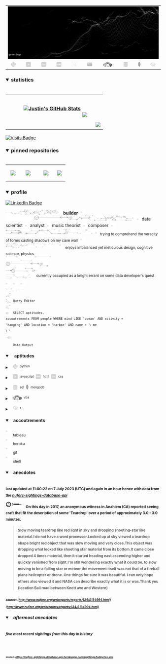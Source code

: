 <!-- ### banner -->

<table align="center" border="0" cellspacing="0" cellpadding="0">
  <tr>
    <td colspan="10">
      <a href="https://wallpaperaccess.com/black-digital"> 
        <img src="./images/quantized_relief_adjusted_with_sfmono.png" href="https://wallpaperaccess.com/black-digital"/>
      <a>
    </td>
  </tr>
  <tr>
    <td align="center">
      <a href="https://www.python.org/">
        <img src="./images/languages_icons/python-16.png"/>
        </a>
    </td>
    <td align="center">
      <a href="https://developer.mozilla.org/en-US/docs/Web/JavaScript">
        <img src="./images/languages_icons/js-16.png"/>
      </a>
    </td>
    <td align="center">
      <a href="https://developer.mozilla.org/en-US/docs/Web/CSS">
        <img src="./images/languages_icons/css-16.png"/>
      </a>
    </td>
    <td align="center">
      <a href="https://developer.mozilla.org/en-US/docs/Web/HTML">
        <img src="./images/languages_icons/html-16.png"/>
      </a>
    </td>
    <td align="center">
      <a href="https://www.tableau.com/">
        <img src="./images/languages_icons/tableau-logo.png"/>
      </a>
    </td>
    <td align="center">
      <a href="https://www.zsh.org/">
        <img src="./images/languages_icons/terminal-icon-16.png"/>
      </a>
    </td>
    <td align="center">
      <a href="https://docs.microsoft.com/en-us/office/vba">
        <img src="./images/languages_icons/vba-logo.png"/>
      </a>
    </td>
    <td align="center">
      <a href="https://www.postgresql.org/">
        <img src="./images/languages_icons/database-5-16.png"/>
      </a>
    </td>
    <td align="center">
      <a href="https://www.mongodb.com/">
        <img src="./images/languages_icons/mongodb-logo.png"/>
      </a>
    </td>
    <td align="center">
      <a href="https://www.r-project.org/">
        <img src="./images/languages_icons/r-programming-language.png"/>
      </a>
    </td>
  </tr>
</table>
  
<!-- ### statistics -->

<h3><details open>
  <summary>statistics</summary><br>

<table border="0" cellspacing="0" cellpadding="0">
  <tr>
    <td>
      <a href="https://github.com/justineichelberger" style="padding-left: 20%;">
        <img align="center" style="margin:0.5rem;" src="https://github-readme-stats.vercel.app/api?username=justineichelberger&show_icons=true&line_height=20&count_private=true&title_color=C0C0C0&text_color=C0C0C0&icon_color=C0C0C0&bg_color=0D1117" alt="Justin's GitHub Stats" />
      </a>&nbsp;
    </td>
    <td align="center">&nbsp;
      <a href="https://github.com/justineichelberger" style="padding-left: 10%;">
        <img align="center" style="margin:0.5rem" src="https://github-readme-stats.vercel.app/api/top-langs/?username=justineichelberger&hide=css, Jupyter Notebook, procfile&title_color=C0C0C0&text_color=C0C0C0&icon_color=C0C0C0&bg_color=0D1117" />
      </a>
    </td>
    <td  align="right" style="color: lightgray; display: inline-block; justify-content: right; padding-top: 90px;"> 
      <img src="https://metrics.lecoq.io/justineichelberger?template=classic&base.header=0&base.activity=0&base.community=0&base.repositories=0&base.metadata=0&isocalendar=1&isocalendar.duration=full-year&config.timezone=America%2FDenver" />
    </td>
  </tr>
</table>

</details>
</h3>
  
[![Visits Badge](https://badges.pufler.dev/visits/justineichelberger/justineichelberger)](https://badges.pufler.dev)   
  
<!-- ### pinned repositories -->
  
<h3><details open>
<summary>pinned repositories</summary>
<br>

<table border="0" cellspacing="0" cellpadding="0">
  <tr>
    <td>
      <a href="https://github.com/justineichelberger/justineichelberger">
        <img align="center" style="margin:1.0rem 0.5rem;" src="https://github-readme-stats.vercel.app/api/pin/?username=justineichelberger&repo=justineichelberger&title_color=C0C0C0&text_color=C0C0C0&icon_color=C0C0C0&bg_color=0D1117" />
      </a>
    </td>
    <td>
      <a href="https://github.com/justineichelberger/nuforc-sightings-database-api">
        <img align="center" style="margin:1.0rem 0.5rem;" src="https://github-readme-stats.vercel.app/api/pin/?username=justineichelberger&repo=nuforc-sightings-database-api&title_color=C0C0C0&text_color=C0C0C0&icon_color=C0C0C0&bg_color=0D1117" />
      </a>
    </td>
    <td>
      <a href="https://github.com/justineichelberger/BureauOfLaborStatistics-InteractiveChoroplethMap">
        <img align="center" style="margin:1rem 0.5rem; padding-left:32%;" src="https://github-readme-stats.vercel.app/api/pin/?username=justineichelberger&repo=bureau-of-labor-statistics--interactive-choropleth-map&title_color=C0C0C0&text_color=C0C0C0&icon_color=C0C0C0&bg_color=0D1117" />
      </a>
    </td>
    <td>
      <a href="https://github.com/justineichelberger/USGSEarthquakesThisWeek">
        <img align="center" style="margin:1rem 0.5rem; padding-left:18%;" src="https://github-readme-stats.vercel.app/api/pin/?username=justineichelberger&repo=usgs-earthquakes-this-week&title_color=C0C0C0&text_color=C0C0C0&icon_color=C0C0C0&bg_color=0D1117" />
      </a>
    </td>
  </tr>
</table>
</details></h3>

<!-- ### profile -->

<h3><details open>
<summary>profile</summary> 
</details></h3>
  
[![LinkedIn Badge](https://img.shields.io/badge/LinkedIn-Profile-informational?style=flat&logo=linkedin&logoColor=white&color=0D76A8)](https://www.linkedin.com/in/justineichelberger/)   

![neural-network-icon-16](./images/neural_network_original_greyscale_02.png "primary identifier")<img src="./images/neural_network_original_greyscale_26.png"/>&nbsp;<b><strong>builder</strong></b>&nbsp;&nbsp;<img src="./images/neural_network_original_greyscale_26.png"/>   
![neural-network-icon-16](./images/neural_network_original_greyscale_10.png "secondary identifiers")<img src="./images/neural_network_original_greyscale_26.png"/><sub><img src="./images/neural_network_original_greyscale_26.png"/></sub>data scientist&nbsp;&nbsp;<sub><img src="./images/neural_network_original_greyscale_26.png"/></sub>analyst&nbsp;&nbsp;<sub><img src="./images/neural_network_original_greyscale_26.png"/></sub>music theorist&nbsp;&nbsp;<sub><img src="./images/neural_network_original_greyscale_26.png"/></sub>composer&nbsp;&nbsp;<sub><img src="./images/neural_network_original_greyscale_26.png"/></sub>   
![neural-network-icon-16](./images/neural_network_original_greyscale_04.png "plato's 'allegory of the cave'")<sub><img src="./images/neural_network_original_greyscale_26.png"/></sub><sub>trying to comprehend the veracity of forms casting shadows on my cave wall</sub>&nbsp;&nbsp;<sub><img src="./images/neural_network_original_greyscale_26.png"/></sub>   
![neural-network-icon-16](./images/neural_network_original_greyscale_11.png "pleasures")&nbsp;&nbsp;&nbsp;&nbsp;<img src="./images/neural_network_original_greyscale_26.png"/>&nbsp;<sub>enjoys imbalanced yet meticulous design, cognitive science, physics</sub>   
![neural-network-icon-16](./images/neural_network_original_greyscale_06.png "space") &nbsp;   
![neural-network-icon-16](./images/neural_network_original_greyscale_07.png "space") &nbsp;   
![neural-network-icon-16](./images/neural_network_original_greyscale_09.png "space") &nbsp;   
![neural-network-icon-16](./images/neural_network_original_greyscale_17.png "pursuit") &nbsp;&nbsp;&nbsp;&nbsp;<sup>currently occupied as a knight errant on some data developer's quest</sup>&nbsp;&nbsp;&nbsp;&nbsp;<sub><sub><img src="./images/neural_network_original_greyscale_26.png"/></sub></sub>&nbsp;&nbsp;<sub><sub><img src="./images/neural_network_original_greyscale_26.png"/></sub></sub>&nbsp;&nbsp;<sub><sub><img src="./images/neural_network_original_greyscale_26.png"/></sub></sub>   
![neural-network-icon-16](./images/neural_network_original_greyscale_15.png "space") &nbsp;   
![neural-network-icon-16](./images/neural_network_original_greyscale_12.png "space") &nbsp;   
![neural-network-icon-16](./images/neural_network_original_greyscale_22.png "pgAdmin[tools[query tool]]") &nbsp;<sup><code>Query Editor</code></sup>   
![neural-network-icon-16](./images/neural_network_original_greyscale_13.png) &nbsp;   
![neural-network-icon-16](./images/neural_network_original_greyscale_25.png "SQL query to find one of Frank Black's 'Ten [Percenters]' from his eponymous album 'Frank Black' released some time in between unixtimestamp(731574000) and unixtimestamp(731660399)") &nbsp;<sup><code>SELECT aptitudes, accoutrements FROM people WHERE mind LIKE 'ocean' AND activity = 'hanging' AND location = 'harbor' AND name = '&#9001; me &#x3009;'</code></sup>   
![neural-network-icon-16](./images/neural_network_original_greyscale_24.png)   
&nbsp;&nbsp;&nbsp;&nbsp;&nbsp;&nbsp;<sub><code>Data Output</code></sub>   

<!-- ### skills -->

<h4><details open>
<summary>&nbsp;&nbsp;&nbsp;&nbsp;aptitudes</summary>
</details></h4>

<!-- python -->

<sup><details><summary style="font-size: 12px;">&nbsp;&nbsp;
![python-16](./images/languages_icons/python-16.png "language[libraries]")&nbsp;&nbsp;<sup>python</sup></summary>

<a><sup>[</sup>&nbsp;&nbsp;&nbsp;&nbsp;
<sub><img src="./images/neural_network_original_greyscale_26.png"/></sub>&nbsp;&nbsp;<sup>beautifulsoup</sup>&nbsp;&nbsp;&nbsp;&nbsp;<sub><img src="./images/neural_network_original_greyscale_26.png"/></sub>&nbsp;&nbsp;<sup>flask</sup>&nbsp;&nbsp;&nbsp;&nbsp;<sub><img src="./images/neural_network_original_greyscale_26.png"/></sub>&nbsp;&nbsp;<sup>jinja</sup>&nbsp;&nbsp;&nbsp;&nbsp;
<sub><img src="./images/neural_network_original_greyscale_26.png"/></sub>&nbsp;&nbsp;<sup>keras</sup>&nbsp;&nbsp;&nbsp;&nbsp;<sub><img src="./images/neural_network_original_greyscale_26.png"/></sub>&nbsp;&nbsp;<sup>matplotlib</sup>&nbsp;&nbsp;&nbsp;&nbsp;<sub><img src="./images/neural_network_original_greyscale_26.png"/></sub>&nbsp;&nbsp;<sup>numpy</sup>&nbsp;&nbsp;&nbsp;&nbsp;<sub><img src="./images/neural_network_original_greyscale_26.png"/></sub>&nbsp;&nbsp;<sup>pandas</sup>&nbsp;&nbsp;&nbsp;&nbsp;<sub><img src="./images/neural_network_original_greyscale_26.png"/></sub>&nbsp;&nbsp;<sup>requests</sup>&nbsp;&nbsp;&nbsp;&nbsp;<sub><img src="./images/neural_network_original_greyscale_26.png"/></sub>&nbsp;&nbsp;<sup>tensorflow</sup>&nbsp;&nbsp;&nbsp;&nbsp;<sub><img src="./images/neural_network_original_greyscale_26.png"/></sub>&nbsp;&nbsp;<sup>]</sup></a></details></sup>

<!-- js, html(xml), css -->

<sup><details><summary style="font-size: 12px;">&nbsp;&nbsp;
![js-16](./images/languages_icons/js-16.png "language[libraries]")&nbsp;&nbsp;<sup>javascript</sup>&nbsp;&nbsp;![html-16](./images/languages_icons/html-16.png "language[language/[other markup languages]]")&nbsp;&nbsp;<sup>html</sup>&nbsp;&nbsp;![css-16](./images/languages_icons/css-16.png "language[libraries]")&nbsp;&nbsp;<sup>css</sup></summary>

<a><sup>[</sup>&nbsp;&nbsp;&nbsp;&nbsp;
<sub><img src="./images/neural_network_original_greyscale_26.png"/></sub>&nbsp;&nbsp;<sup>d3</sup>&nbsp;&nbsp;&nbsp;&nbsp;<sub><img src="./images/neural_network_original_greyscale_26.png"/></sub>&nbsp;&nbsp;<sup>leaflet</sup>&nbsp;&nbsp;&nbsp;&nbsp;&nbsp;<sub><img src="./images/neural_network_original_greyscale_26.png"/></sub>&nbsp;&nbsp;<sup>plotly</sup>&nbsp;&nbsp;&nbsp;&nbsp;<sub><img src="./images/neural_network_original_greyscale_26.png"/></sub>&nbsp;&nbsp;<sup>]</sup><sup>[</sup>&nbsp;&nbsp;
<sub><img src="./images/neural_network_original_greyscale_26.png"/></sub>&nbsp;&nbsp;<sup>html</sup>&nbsp;&nbsp;&nbsp;&nbsp;
<sub><img src="./images/neural_network_original_greyscale_26.png"/></sub>&nbsp;&nbsp;<sup>[</sup>&nbsp;&nbsp;&nbsp;&nbsp;
<sub><img src="./images/neural_network_original_greyscale_26.png"/></sub>&nbsp;&nbsp;<sup>xml</sup>&nbsp;&nbsp;&nbsp;&nbsp;
<sub><img src="./images/neural_network_original_greyscale_26.png"/></sub>&nbsp;&nbsp;<sup>]</sup>&nbsp;&nbsp;&nbsp;&nbsp;<sub><img src="./images/neural_network_original_greyscale_26.png"/></sub>&nbsp;&nbsp;<sup>]</sup><sup>[</sup>&nbsp;&nbsp;&nbsp;&nbsp;
<sub><img src="./images/neural_network_original_greyscale_26.png"/></sub>&nbsp;&nbsp;<sup>bootstrap</sup>&nbsp;&nbsp;&nbsp;&nbsp;<sub><img src="./images/neural_network_original_greyscale_26.png"/></sub>&nbsp;&nbsp;<sup>]</sup></a></details></sup>

<!-- databases -->

<sup><details><summary style="font-size: 12px;">&nbsp;&nbsp;
![database-5-16](./images/languages_icons/database-5-16.png "language[dialects/apis]")&nbsp;&nbsp;<sup>sql</sup>&nbsp;&nbsp;![mongodb-logo](./images/languages_icons/mongodb-logo.png "language[apis]")&nbsp;&nbsp;<sup>mongodb</sup></summary>

<a><sup>[</sup>&nbsp;&nbsp;&nbsp;&nbsp;
<sub><img src="./images/neural_network_original_greyscale_26.png"/></sub>&nbsp;&nbsp;<sup>postgres</sup>&nbsp;&nbsp;&nbsp;&nbsp;<sub><img src="./images/neural_network_original_greyscale_26.png"/></sub>&nbsp;&nbsp;<sup>psycopg</sup>&nbsp;&nbsp;&nbsp;&nbsp;<sub><img src="./images/neural_network_original_greyscale_26.png"/></sub>&nbsp;&nbsp;<sup>sqlalchemy</sup>&nbsp;&nbsp;&nbsp;&nbsp;<sub><img src="./images/neural_network_original_greyscale_26.png"/></sub>&nbsp;&nbsp;<sup>sqlite</sup>&nbsp;&nbsp;&nbsp;&nbsp;<sub><img src="./images/neural_network_original_greyscale_26.png"/></sub>&nbsp;&nbsp;<sup>]</sup><sup>[</sup>&nbsp;&nbsp;&nbsp;&nbsp;
<sub><img src="./images/neural_network_original_greyscale_26.png"/></sub>&nbsp;&nbsp;<sup>pymongo</sup>&nbsp;&nbsp;&nbsp;&nbsp;<sub><img src="./images/neural_network_original_greyscale_26.png"/></sub>&nbsp;&nbsp;<sup>]</sup></a></details></sup>

<!-- visual basic for applications -->

<sup><details><summary style="font-size: 12px;">&nbsp;&nbsp;
  ![vba-logo](./images/languages_icons/vba-logo.png "language[application]")&nbsp;&nbsp;<sup>vba</sup></summary>

<a><sup>[</sup>&nbsp;&nbsp;&nbsp;&nbsp;
<sub><img src="./images/neural_network_original_greyscale_26.png"/></sub>&nbsp;&nbsp;<sup>excel</sup>&nbsp;&nbsp;&nbsp;&nbsp;<sub><img src="./images/neural_network_original_greyscale_26.png"/></sub>&nbsp;&nbsp;<sup>]</sup></a></details></sup>

<!-- r -->

<sup><details><summary style="font-size: 12px;">&nbsp;&nbsp;
![r-programming-language](./images/languages_icons/r-programming-language.png "language[language]")&nbsp;&nbsp;<sup>r</sup></summary></details></sup>

<!-- ### tools -->

<h4><details open>
<summary>&nbsp;&nbsp;&nbsp;accoutrements</summary>
</details></h4>

<sup>![neural-network-icon-16](./images/neural_network_original_greyscale_26.png "application")</sup>&nbsp;&nbsp;<sub>tableau</sub><br>
<sup>![neural-network-icon-16](./images/neural_network_original_greyscale_26.png "cloud platform")</sup>&nbsp;&nbsp;<sub>heroku</sub><br>
<sup>![neural-network-icon-16](./images/neural_network_original_greyscale_26.png "version control")</sup>&nbsp;&nbsp;<sub>git</sub><br>
<sup>![neural-network-icon-16](./images/neural_network_original_greyscale_26.png "interface")</sup>&nbsp;&nbsp;<sub>shell</sub>

<!-- ### auto-refreshed anecdotes -->

<h4><details open>
<summary>&nbsp;&nbsp;&nbsp;anecdotes</summary><br>

<sub>last updated at 11:00:22 on 7 July 2023 (UTC) and again in an hour hence with data from the <i><a href="https://nuforc-sightings-database-api.herokuapp.com/">nuforc-sightings-database-api</a></i></sub><br>

![neural-network-icon-16](./images/hud_cursor_01.gif "feature") <sub>On this day in 2017, an anonymous witness in Anahiem (CA) reported seeing craft that fit the description of some 'Teardrop' over a period of approximately 3.0 - 3.0 minutes.</sub><blockquote><sub>Slow moving teardrop like red light in sky and dropping shooting-star like material.I do not have a word processor.Looked up at sky viewed a teardrop shape bright red object that was slow moving and very close.This object was dropping what looked like shooting star material from its bottom.It came close dropped 4 times material, then it started heading east ascending higher and quickly vanished from sight.I'm still wondering exactly what it could be, to slow moving to be a falling star or meteor the movement itself was not that of a fireball plane helicopter or drone.  One things for sure it was beautiful.  I can only hope others also viewed it and NASA can describe exactly what it is or was.Thank you (location Ball road between Knott ave and Western)</sub></blockquote><sub><sub><i>source: [http://www.nuforc.org/webreports/reports/134/S134994.html](http://www.nuforc.org/webreports/reports/134/S134994.html)</i></sub></sub></sub><br>
<h5><details open>
<summary>&nbsp;&nbsp;&nbsp;aftermost anecdotes</summary><br>

<sub>five most recent sightings from this day in history</sub><br>
  
<sub>
<!-- BLOG-POST-LIST:START -->

<!-- BLOG-POST-LIST:END -->
</sub><br><br>

<sub><sub><i>source: <a href=https://nuforc-sightings-database-api.herokuapp.com/sightings/today/rss.xml>https://nuforc-sightings-database-api.herokuapp.com/sightings/today/rss.xml</a></i></sub></sub>
</details><h5></details>
